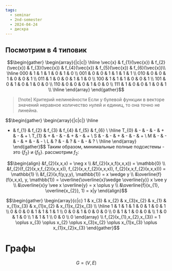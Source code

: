 ```yaml
---
tags:
  - seminar
  - 2nd-semester
  - 2024-04-24
  - дискра
---
```


## Посмотрим в 4 типовик

$$\begin{gather}
\begin{array}{|c|c|}
\hline \vec{x} & f_{1}(\vec{x}) & f_{2}(\vec{x}) & f_{3}(\vec{x}) & f_{4}(\vec{x}) & f_{5}(\vec{x}) & f_{6}(\vec{x})\\
\hline
000 & 1 & 1 & 1 & 0 & 1 & 0 \\
001 & 0 & 0 & 1 & 1 & 1 & 1 \\
010 & 0 & 0 & 1 & 0 & 0 & 1 \\
011 & 1 & 0 & 0 & 1 & 1 & 0 \\
100 & 1 & 1 & 1 & 0 & 0 & 1 \\
101 & 0 & 1 & 0 & 1 & 0 & 0 \\
110 & 0 & 0 & 0 & 1 & 0 & 0 \\
111 & 1 & 0 & 0 & 1 & 0 & 1 \\
\hline
\end{array}
\end{gather}$$

> [!note] Критерий нелинейности
> Если у булевой функции в векторе значений неравное количество нулей и единиц, то она точно не линейна.
> 

$$\begin{gather}
\begin{array}{|c|c|}
\hline
* & f_{1} & f_{2} & f_{3} & f_{4} & f_{5} & f_{6} \\
\hline
T_{0} & - & - & - & + & - & + \\
T_{1} & + & - & - & + & - & + \\
S & - & - & + & - & - & + \\
M & - & - & - & + & - & - \\
L & ? & - & ? & - & - & ? \\
\hline
\end{array}
\end{gather}$$
Таким образом, минимальные полные подсистемы - это $\{ f_{2} \}$ и $\{ f_{5} \}$.
рассмотрим $f_{2}$:

$$\begin{align}
&f_{2}(x,x,x) = \neg x \\
&f_{2}(x,x,f(x,x,x)) = \mathbb{0} \\
&f_{2}(f_{2}(x,x,f_{2}(x,x,x)), f_{2}(x,x,f_{2}(x,x,x)), f_{2}(x,x,f_{2}(x,x,x))) = \mathbb{1} \\
&f_{2}(x,f(y,y,y), \mathbb{1}) = x \wedge y \\
&\overline{f}(f(x,x,x), y, \mathbb{1}) = \overline{\overline{x}\wedge \overline{y}} x \vee y \\
&\overline{x}y \vee x \overline{y} =  x \oplus y \\
&\overline{f}(x_{1}, \overline{x_{2}}, 1) = x|y
\end{align}$$

$$\begin{gather}
\begin{array}{c|c}
1 & x_{3} & x_{2} & x_{3}x_{2} & x_{1} & x_{1}x_{3} & x_{1}x_{2} & x_{1}x_{2}x_{3} \\
\hline
1 & 1 & 1 & 1 & 0 & 1 & 0 & 1 \\
0 & 0 & 0 & 1 & 1 & 1 & 1 \\
0 & 0 & 1 & 0 & 0 & 0 \\
0 & 1 & 1 & 0 & 0 &  \\
1 & 0 & 1 & 0 \\
1 & 1 & 1 \\
0 & 0 \\
0
\end{array} \\
f_{2}(x_{1},x_{2},x_{3}) = 1 \oplus x_{3} \oplus x_{2} \oplus x_{3}x_{2} \oplus x_{1}x_{3} \oplus x_{1}x_{2}x_{3}
\end{gather}$$

# Графы

$$G = (V,E)$$